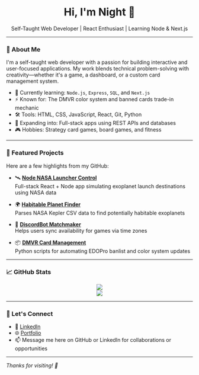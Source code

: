 <h1 align="center">Hi, I'm Night 👋</h1>
<p align="center">
  Self-Taught Web Developer | React Enthusiast | Learning Node & Next.js
</p>

---

### 🚀 About Me

I'm a self-taught web developer with a passion for building interactive and user-focused applications. My work blends technical problem-solving with creativity—whether it's a game, a dashboard, or a custom card management system.

- 🔭 Currently learning: `Node.js`, `Express`, `SQL`, and `Next.js`
- ⚡ Known for: The DMVR color system and banned cards trade-in mechanic
- 🛠️ Tools: HTML, CSS, JavaScript, React, Git, Python
- 🧠 Expanding into: Full-stack apps using REST APIs and databases
- 🎮 Hobbies: Strategy card games, board games, and fitness

---

### 🧩 Featured Projects

Here are a few highlights from my GitHub:

- 🛰️ **[Node NASA Launcher Control](https://github.com/NightsHigh/Node-Nasa-Project-Planet-Launcher-Control)**  
  Full-stack React + Node app simulating exoplanet launch destinations using NASA data

- 🌍 **[Habitable Planet Finder](https://github.com/NightsHigh/Habitable-Planet-Finder)**  
  Parses NASA Kepler CSV data to find potentially habitable exoplanets

- 🤖 **[DiscordBot Matchmaker](https://github.com/NightsHigh/DiscordBotTimezoneAndMatchmaking)**  
  Helps users sync availability for games via time zones

- 📦 **[DMVR Card Management](https://github.com/NightsHigh/DMVR-Card-Management)**  
  Python scripts for automating EDOPro banlist and color system updates

---

### 📈 GitHub Stats

<p align="center">
  <img src="https://github-readme-stats.vercel.app/api?username=NightsHigh&show_icons=true&theme=radical" />
  <br/>
  <img src="https://github-readme-stats.vercel.app/api/top-langs/?username=NightsHigh&layout=compact&theme=radical" />
</p>

---

### 🤝 Let's Connect

- 💼 [LinkedIn](https://www.linkedin.com/in/s%C3%B8ren-jensen-developer/)  
- 🌐 [Portfolio](https://portfolio-site-web-developer.netlify.app/) 
- 📫 Message me here on GitHub or LinkedIn for collaborations or opportunities

---

_Thanks for visiting! 🚀_

